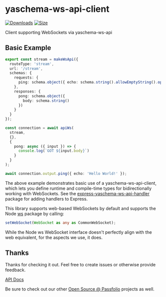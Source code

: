 # yaschema-ws-api-client

[![Downloads][downloads-badge]][downloads]
[![Size][size-badge]][size]

Client supporting WebSockets via yaschema-ws-api

## Basic Example

```typescript
export const stream = makeWsApi({
  routeType: 'stream',
  url: '/stream',
  schemas: {
    requests: {
      ping: schema.object({ echo: schema.string().allowEmptyString().optional() }).optional()
    },
    responses: {
      pong: schema.object({
        body: schema.string()
      })
    }
  }
});
```

```typescript
const connection = await apiWs(
  stream,
  {},
  {
    pong: async ({ input }) => {
      console.log(`GOT ${input.body}`)
    }
  }
);

await connection.output.ping({ echo: 'Hello World!' });
```

The above example demonstrates basic use of a yaschema-ws-api-client, which lets you define runtime and compile-time types for bidirectionally working with WebSockets.  See the [express-yaschema-ws-api-handler](https://www.npmjs.com/package/express-yaschema-ws-api-handler) package for adding handlers to Express.

This library supports web-based WebSockets by default and supports the Node [ws](https://www.npmjs.com/package/ws) package by calling:

```typescript
setWebSocket(WebSocket as any as CommonWebSocket);
```

While the Node ws WebSocket interface doesn't perfectly align with the web equivalent, for the aspects we use, it does.

## Thanks

Thanks for checking it out.  Feel free to create issues or otherwise provide feedback.

[API Docs](https://passfolio.github.io/yaschema-ws-api-client/)

Be sure to check out our other [Open Source @ Passfolio](https://github.com/Passfolio) projects as well.

<!-- Definitions -->

[downloads-badge]: https://img.shields.io/npm/dm/yaschema-ws-api-client.svg

[downloads]: https://www.npmjs.com/package/yaschema-ws-api-client

[size-badge]: https://img.shields.io/bundlephobia/minzip/yaschema-ws-api-client.svg

[size]: https://bundlephobia.com/result?p=yaschema-ws-api-client
